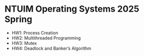 # NTUIM Operating Systems 2025 Spring
* HW1: Process Creation
* HW2: Multithreaded Programming
* HW3: Mutex
* HW4: Deadlock and Banker’s Algorithm
